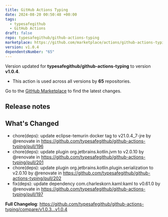 ```yaml
---
title: GitHub Actions Typing
date: 2024-08-20 00:50:48 +00:00
tags:
  - typesafegithub
  - GitHub Actions
draft: false
repo: typesafegithub/github-actions-typing
marketplace: https://github.com/marketplace/actions/github-actions-typing
version: v1.0.4
dependentsNumber: "65"
---
```



Version updated for **typesafegithub/github-actions-typing** to version **v1.0.4**.
- This action is used across all versions by **65** repositories.

Go to the [GitHub Marketplace](https://github.com/marketplace/actions/github-actions-typing) to find the latest changes.

## Release notes

## What's Changed
* chore(deps): update eclipse-temurin docker tag to v21.0.4_7-jre by @renovate in https://github.com/typesafegithub/github-actions-typing/pull/196
* chore(deps): update plugin org.jetbrains.kotlin.jvm to v2.0.10 by @renovate in https://github.com/typesafegithub/github-actions-typing/pull/201
* chore(deps): update plugin org.jetbrains.kotlin.plugin.serialization to v2.0.10 by @renovate in https://github.com/typesafegithub/github-actions-typing/pull/202
* fix(deps): update dependency com.charleskorn.kaml:kaml to v0.61.0 by @renovate in https://github.com/typesafegithub/github-actions-typing/pull/197


**Full Changelog**: https://github.com/typesafegithub/github-actions-typing/compare/v1.0.3...v1.0.4
